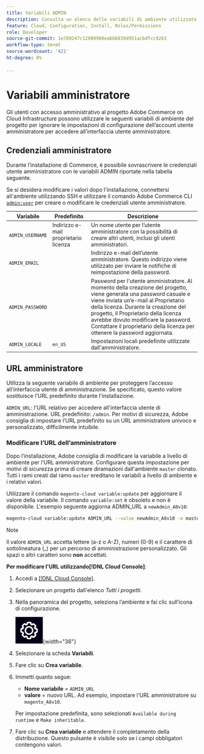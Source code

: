 ```yaml
---
title: Variabili ADMIN
description: Consulta un elenco delle variabili di ambiente utilizzate per l’installazione di Adobe Commerce sull’infrastruttura cloud.
feature: Cloud, Configuration, Install, Roles/Permissions
role: Developer
source-git-commit: 1e789247c12009908eabb6039d951acbdfcc9263
workflow-type: tm+mt
source-wordcount: '421'
ht-degree: 0%

---
```


# Variabili amministratore

Gli utenti con accesso amministrativo al progetto Adobe Commerce on Cloud Infrastructure possono utilizzare le seguenti variabili di ambiente del progetto per ignorare le impostazioni di configurazione dell’account utente amministratore per accedere all’interfaccia utente amministratore.

## Credenziali amministratore

Durante l’installazione di Commerce, è possibile sovrascrivere le credenziali utente amministratore con le variabili ADMIN riportate nella tabella seguente.

Se si desidera modificare i valori dopo l&#39;installazione, connettersi all&#39;ambiente utilizzando SSH e utilizzare il comando Adobe Commerce CLI [`admin:user`](https://experienceleague.adobe.com/docs/commerce-operations/installation-guide/tutorials/admin.html?lang=it) per creare o modificare le credenziali utente amministratore.

| Variabile | Predefinito | Descrizione |
| -------------- | --------------------------- | ----------- |
| `ADMIN_USERNAME` | Indirizzo e-mail proprietario licenza | Un nome utente per l’utente amministratore con la possibilità di creare altri utenti, inclusi gli utenti amministratori. |
| `ADMIN_EMAIL` |                             | Indirizzo e-mail dell’utente amministratore. Questo indirizzo viene utilizzato per inviare le notifiche di reimpostazione della password. |
| `ADMIN_PASSWORD` |                             | Password per l&#39;utente amministratore. Al momento della creazione del progetto, viene generata una password casuale e viene inviata un’e-mail al Proprietario della licenza. Durante la creazione del progetto, il Proprietario della licenza avrebbe dovuto modificare la password. Contattare il proprietario della licenza per ottenere la password aggiornata. |
| `ADMIN_LOCALE` | `en_US` | Impostazioni locali predefinite utilizzate dall&#39;amministratore. |

## URL amministratore

Utilizza la seguente variabile di ambiente per proteggere l’accesso all’interfaccia utente di amministrazione. Se specificato, questo valore sostituisce l&#39;URL predefinito durante l&#39;installazione.

`ADMIN_URL`: l&#39;URL relativo per accedere all&#39;interfaccia utente di amministrazione. URL predefinito: `/admin`. Per motivi di sicurezza, Adobe consiglia di impostare l’URL predefinito su un URL amministratore univoco e personalizzato, difficilmente intuibile.

### Modificare l’URL dell’amministratore

Dopo l’installazione, Adobe consiglia di modificare la variabile a livello di ambiente per l’URL amministratore. Configurare questa impostazione per motivi di sicurezza prima di creare diramazioni dall&#39;ambiente `master` clonato. Tutti i rami creati dal ramo `master` ereditano le variabili a livello di ambiente e i relativi valori.

Utilizzare il comando `magento-cloud variable:update` per aggiornare il valore della variabile. Il comando `variable:set` è obsoleto e non è disponibile. L&#39;esempio seguente aggiorna ADMIN_URL a `newAdmin_A8v10`:

```bash
magento-cloud variable:update ADMIN_URL --value newAdmin_A8v10 -e master
```

>[!NOTE]
>
>Il valore `ADMIN_URL` accetta lettere (a-z o A-Z), numeri (0-9) e il carattere di sottolineatura (_) per un percorso di amministrazione personalizzato. Gli spazi o altri caratteri sono **non** accettati.

**Per modificare l&#39;URL utilizzando[!DNL Cloud Console]**:

1. Accedi a [[!DNL Cloud Console]](https://console.adobecommerce.com).

1. Selezionare un progetto dall&#39;elenco _Tutti i progetti_.

1. Nella panoramica del progetto, seleziona l’ambiente e fai clic sull’icona di configurazione.

   ![Configurazione del progetto](../../assets/icon-configure.png){width="36"}

1. Selezionare la scheda **Variabili**.

1. Fare clic su **Crea variabile**.

1. Immetti quanto segue:

   - **Nome variabile** = `ADMIN_URL`
   - **valore** = nuovo URL. Ad esempio, impostare l&#39;URL amministratore su `magento_A8v10`.

   Per impostazione predefinita, sono selezionati `Available during runtime` e `Make inheritable`.

1. Fare clic su **Crea variabile** e attendere il completamento della distribuzione. Questo pulsante è visibile solo se i campi obbligatori contengono valori.
